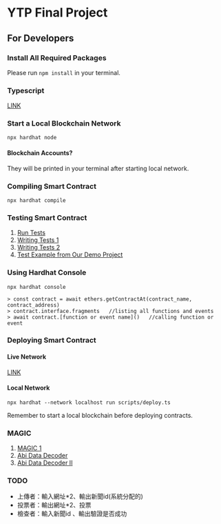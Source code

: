 # YTP Final Project

## For Developers

### Install All Required Packages
Please run `npm install` in your terminal.

### Typescript
[LINK](https://hardhat.org/hardhat-runner/docs/guides/typescript)

### Start a Local Blockchain Network
```
npx hardhat node
```
#### Blockchain Accounts?
They will be printed in your terminal after starting local network.

### Compiling Smart Contract
```
npx hardhat compile
```

### Testing Smart Contract
1. [Run Tests](https://hardhat.org/tutorial/debugging-with-hardhat-network)
2. [Writing Tests 1](https://hardhat.org/hardhat-runner/docs/getting-started)
3. [Writing Tests 2](https://hardhat.org/hardhat-runner/docs/guides/tasks-and-scripts)
4. [Test Example from Our Demo Project](https://github.com/YTP-GurasBottomTeeth/ytp-demo/blob/master/test/election.js)

### Using Hardhat Console
```
npx hardhat console

> const contract = await ethers.getContractAt(contract_name, contract_address)
> contract.interface.fragments   //listing all functions and events
> await contract.[function or event name]()   //calling function or event
```

### Deploying Smart Contract

#### Live Network
[LINK](https://hardhat.org/tutorial/deploying-to-a-live-network)

#### Local Network
```
npx hardhat --network localhost run scripts/deploy.ts
```
Remember to start a local blockchain before deploying contracts.

### MAGIC
1. [MAGIC 1](https://stackoverflow.com/questions/76607233/error-could-not-decode-result-data-value-0x-info-method-getcreatorcou)
2. [Abi Data Decoder](https://www.moesif.com/solidity-abi-hex-decoder/decode)
3. [Abi Data Decoder II](https://bia.is/tools/abi-decoder/)

### TODO
- 上傳者：輸入網址*2、輸出新聞id(系統分配的)
- 投票者：輸出網址*2、投票
- 檢查者：輸入新聞id 、輸出驗證是否成功